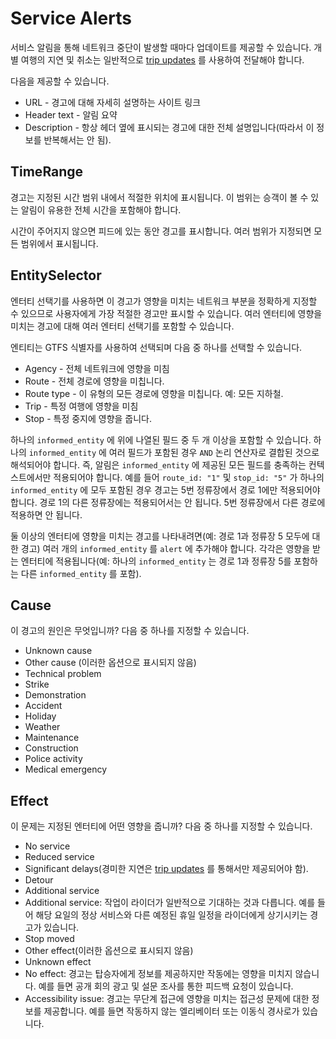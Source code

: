 # Service Alerts

서비스 알림을 통해 네트워크 중단이 발생할 때마다 업데이트를 제공할 수 있습니다. 개별 여행의 지연 및 취소는 일반적으로 [trip updates](trip-updates.md) 를 사용하여 전달해야 합니다.

다음을 제공할 수 있습니다.

*   URL - 경고에 대해 자세히 설명하는 사이트 링크
*   Header text - 알림 요약
*   Description - 항상 헤더 옆에 표시되는 경고에 대한 전체 설명입니다(따라서 이 정보를 반복해서는 안 됨).

## TimeRange

경고는 지정된 시간 범위 내에서 적절한 위치에 표시됩니다. 이 범위는 승객이 볼 수 있는 알림이 유용한 전체 시간을 포함해야 합니다.

시간이 주어지지 않으면 피드에 있는 동안 경고를 표시합니다. 여러 범위가 지정되면 모든 범위에서 표시됩니다.

## EntitySelector

엔터티 선택기를 사용하면 이 경고가 영향을 미치는 네트워크 부분을 정확하게 지정할 수 있으므로 사용자에게 가장 적절한 경고만 표시할 수 있습니다. 여러 엔터티에 영향을 미치는 경고에 대해 여러 엔터티 선택기를 포함할 수 있습니다.

엔티티는 GTFS 식별자를 사용하여 선택되며 다음 중 하나를 선택할 수 있습니다.

*   Agency - 전체 네트워크에 영향을 미침
*   Route - 전체 경로에 영향을 미칩니다.
*   Route type - 이 유형의 모든 경로에 영향을 미칩니다. 예: 모든 지하철.
*   Trip - 특정 여행에 영향을 미침
*   Stop - 특정 중지에 영향을 줍니다.

하나의 `informed_entity` 에 위에 나열된 필드 중 두 개 이상을 포함할 수 있습니다. 하나의 `informed_entity` 에 여러 필드가 포함된 경우 `AND` 논리 연산자로 결합된 것으로 해석되어야 합니다. 즉, 알림은 `informed_entity` 에 제공된 모든 필드를 충족하는 컨텍스트에서만 적용되어야 합니다. 예를 들어 `route_id: "1"` 및 `stop_id: "5"` 가 하나의 `informed_entity` 에 모두 포함된 경우 경고는 5번 정류장에서 경로 1에만 적용되어야 합니다. 경로 1의 다른 정류장에는 적용되어서는 안 됩니다. 5번 정류장에서 다른 경로에 적용하면 안 됩니다.

둘 이상의 엔터티에 영향을 미치는 경고를 나타내려면(예: 경로 1과 정류장 5 모두에 대한 경고) 여러 개의 `informed_entity` 를 `alert` 에 추가해야 합니다. 각각은 영향을 받는 엔터티에 적용됩니다(예: 하나의 `informed_entity` 는 경로 1과 정류장 5를 포함하는 다른 `informed_entity` 를 포함).

## Cause

이 경고의 원인은 무엇입니까? 다음 중 하나를 지정할 수 있습니다.

*   Unknown cause
*   Other cause (이러한 옵션으로 표시되지 않음)
*   Technical problem
*   Strike
*   Demonstration
*   Accident
*   Holiday
*   Weather
*   Maintenance
*   Construction
*   Police activity
*   Medical emergency

## Effect

이 문제는 지정된 엔터티에 어떤 영향을 줍니까? 다음 중 하나를 지정할 수 있습니다.

*   No service
*   Reduced service
*   Significant delays(경미한 지연은 [trip updates](trip-updates.md) 를 통해서만 제공되어야 함).
*   Detour
*   Additional service
*   Additional service: 작업이 라이더가 일반적으로 기대하는 것과 다릅니다. 예를 들어 해당 요일의 정상 서비스와 다른 예정된 휴일 일정을 라이더에게 상기시키는 경고가 있습니다.
*   Stop moved
*   Other effect(이러한 옵션으로 표시되지 않음)
*   Unknown effect
*   No effect: 경고는 탑승자에게 정보를 제공하지만 작동에는 영향을 미치지 않습니다. 예를 들면 공개 회의 광고 및 설문 조사를 통한 피드백 요청이 있습니다.
*   Accessibility issue: 경고는 무단계 접근에 영향을 미치는 접근성 문제에 대한 정보를 제공합니다. 예를 들면 작동하지 않는 엘리베이터 또는 이동식 경사로가 있습니다.
